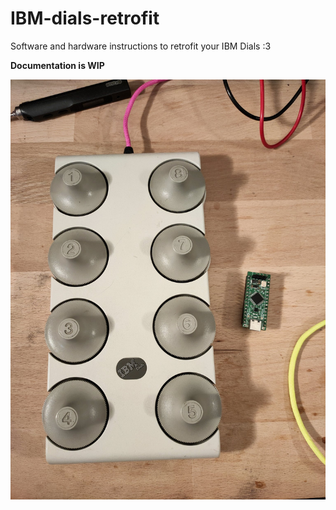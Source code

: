 # IBM-dials-retrofit

Software and hardware instructions to retrofit your IBM Dials :3

**Documentation is WIP**

![](images/1.jpeg)
